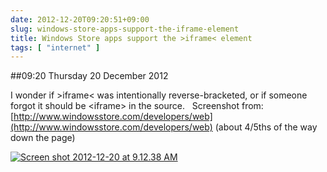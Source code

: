 ```yaml
---
date: 2012-12-20T09:20:51+09:00
slug: windows-store-apps-support-the-iframe-element
title: Windows Store apps support the >iframe< element
tags: [ "internet" ]
---
```


##09:20 Thursday 20 December 2012

I wonder if >iframe< was intentionally reverse-bracketed, or if someone forgot it should be &lt;iframe&gt; in the source.   Screenshot from:  [http://www.windowsstore.com/developers/web](http://www.windowsstore.com/developers/web) (about 4/5ths of the way down the page)

[![Screen shot 2012-12-20 at 9.12.38 AM](/images/2012/12/Screen-shot-2012-12-20-at-9.12.38-AM.png)](http://robnugen.com/blog/2012/12/20/windows-store-apps-support-the-iframe-element/screen-shot-2012-12-20-at-9-12-38-am/)
